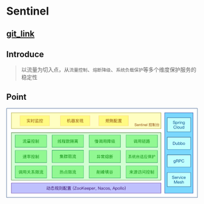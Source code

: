 # Sentinel
## [git_link](https://github.com/alibaba/Sentinel/wiki/%E4%BB%8B%E7%BB%8D)
## Introduce
> 以流量为切入点，从`流量控制`、`熔断降级`、`系统负载保护`等多个维度保护服务的稳定性

## Point
![功能图](./img/50505538-2c484880-0aaf-11e9-9ffc-cbaaef20be2b.png)
